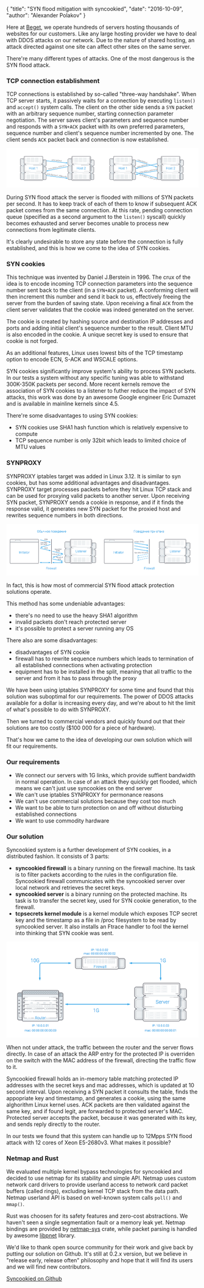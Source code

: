 {
    "title": "SYN flood mitigation with syncookied",
    "date": "2016-10-09",
    "author": "Alexander Polakov"
}

Here at [Beget](https://beget.com), we operate hundreds of servers hosting thousands of websites for our customers. Like any large hosting provider we have to deal with DDOS attacks on our network. Due to the nature of shared hosting, an attack directed against one site can affect other sites on the same server.

There're many different types of attacks. One of the most dangerous is the SYN flood attack.

### TCP connection establishment

TCP connections is established by so-called "three-way handshake". When TCP server starts, it passively waits for a connection by executing `listen()` and `accept()` system calls. The client on the other side sends a `SYN` packet with an arbitrary sequence number, starting connection parameter negotiation. The server saves client's parameters and sequence number and responds with a `SYN+ACK` packet with its own preferred parameters, sequence number and client's sequence number incremented by one. The client sends `ACK` packet back and connection is now established.

![3 way handshake](/img/3-way-handshake.png)

During SYN flood attack the server is flooded with millions of SYN packets per second. It has to keep track of each of them to know if subsequent ACK packet comes from the same connection. At this rate, pending connection queue (specified as a second argument to the `listen()` syscall) quickly becomes exhausted and server becomes unable to process new connections from legitimate clients.

It's clearly undesirable to store any state before the connection is fully established, and this is how we come to the idea of SYN cookies.


### SYN cookies

This technique was invented by Daniel J.Berstein in 1996. The crux of the idea is to encode incoming TCP connection parameters into the sequence number sent back to the client (in a `SYN+ACK` packet). A conforming client will then increment this number and send it back to us, effectively freeing the server from the burden of saving state. Upon receiving a final `ACK` from the client server validates that the cookie was indeed generated on the server.

The cookie is created by hashing source and destination IP addresses and ports and adding initial client's sequence number to the result. Client MTU is also encoded in the cookie. A unique secret key is used to ensure that cookie is not forged.

As an additional features, Linux uses lowest bits of the TCP timestamp option to encode ECN, S-ACK and WSCALE options.

SYN cookies significantly improve system's ability to process SYN packets. In our tests a system without any specific tuning was able to withstand 300K-350K packets per second. More recent kernels remove the association of SYN cookies to a listener to futher reduce the impact of SYN attacks, this work was done by an awesome Google engineer Eric Dumazet and is available in mainline kernels since 4.5.

There're some disadvantages to using SYN cookies:

 - SYN cookies use SHA1 hash function which is relatively expensive to compute
 - TCP sequence number is only 32bit which leads to limited choice of MTU values

### SYNPROXY

SYNPROXY iptables target was added in Linux 3.12. It is similar to syn cookies, but has some additional advantages and disadvantages. SYNPROXY target processes packets before they hit Linux TCP stack and can be used for proxying valid packets to another server. Upon receiving SYN packet, SYNPROXY sends a cookie in response, and if it finds the response valid, it generates new SYN packet for the proxied host and rewrites sequence numbers in both directions.

![synproxy](/img/synproxy.png)

In fact, this is how most of commercial SYN flood attack protection solutions operate.

This method has some undeniable advantages:

  - there's no need to use the heavy SHA1 algorithm
  - invalid packets don't reach protected server
  - it's possible to protect a server running any OS

There also are some disadvantages:

  - disadvantages of SYN cookie
  - firewall has to rewrite sequence numbers which leads to termination of all established connections when activating protection
  - equipment has to be installed in the split, meaning that all traffic to the server and from it has to pass through the proxy

We have been using iptables SYNPROXY for some time and found that this solution was suboptimal for our requirements. The power of DDOS attacks available for a dollar is increasing every day, and we're about to hit the limit of what's possible to do with SYNPROXY.

Then we turned to commercial vendors and quickly found out that their solutions are too costly ($100 000 for a piece of hardware).

That's how we came to the idea of developing our own solution which will fit our requirements.

### Our requirements

- We connect our servers with 1G links, which provide suffient bandwidth in normal operation. In case of an attack they quickly get flooded, which means we can't just use syncookies on the end server
- We can't use iptables SYNPROXY for permonance reasons
- We can't use commercial solutions because they cost too much
- We want to be able to turn protection on and off without disturbing established connections
- We want to use commodity hardware

### Our solution

Syncookied system is a further development of SYN cookies, in a distributed fashion. It consists of 3 parts:

 - **syncookied firewall** is a binary running on the firewall machine. Its task is to filter packets according to the rules in the configuration file. Syncookied firewall communicates with the syncookied server over local network and retrieves the secret keys.
 - **syncookied server** is a binary running on the protected machine. Its task is to transfer the secret key, used for SYN cookie generation, to the firewall.
 - **tcpsecrets kernel module** is a kernel module which exposes TCP secret key and the timestamp as a file in /proc filesystem to be read by syncookied server. It also installs an Ftrace handler to fool the kernel into thinking that SYN cookie was sent.

![syncookied](/img/syncookied.png)

When not under attack, the traffic between the router and the server flows directly.
In case of an attack the ARP entry for the protected IP is overriden on the switch with the MAC address of the firewall, directing the traffic flow to it.

Syncookied firewall holds an in-memory table matching protected IP addresses with the secret keys and mac addresses, which is updated at 10 second interval. Upon receiving a SYN packet it consults the table, finds the appopriate key and timestamp, and generates a cookie, using the same alghorithm Linux kernel uses. ACK packets are then validated against the same key, and if found legit, are forwarded to protected server's MAC. Protected server accepts the packet, because it was generated with its key, and sends reply directly to the router.

In our tests we found that this system can handle up to 12Mpps SYN flood attack with 12 cores of Xeon E5-2680v3. What makes it possible?

### Netmap and Rust

We evaluated multiple kernel bypass technologies for syncookied and decided to use netmap for its stability and simple API. Netmap uses custom network card drivers to provide userland access to network card packet buffers (called rings), excluding kernel TCP stack from the data path. Netmap userland API is based on well-known system calls `poll()` and `mmap()`.

Rust was choosen for its safety features and zero-cost abstractions. We haven't seen a single segmentation fault or a memory leak yet. Netmap bindings are provided by [netmap-sys](https://crates.io/crates/netmap_sys) crate, while packet parsing is handled by awesome [libpnet](https://crates.io/crates/pnet) library.

We'd like to thank open source community for their work and give back by putting our solution on Github. It's still at 0.2.x version, but we believe in "release early, release often" philosophy and hope that it will find its users and we will find new contributors.

[Syncookied on Github](https://github.com/LTD-Beget/syncookied)
